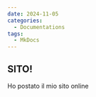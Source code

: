 ```yaml
---
date: 2024-11-05
categories:
  - Documentations
tags:
  - MkDocs
---
```

## SITO!

Ho postato il mio sito online